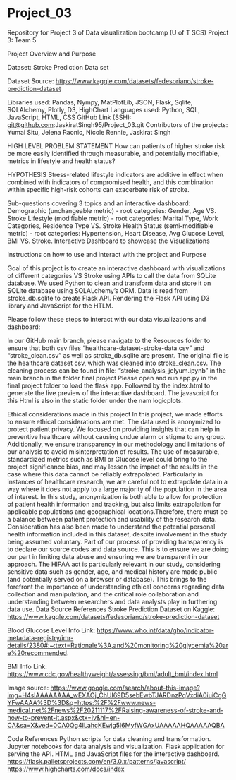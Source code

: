 # Project_03
Repository for Project 3 of Data visualization bootcamp (U of T SCS)
Project 3: Team 5 

Project Overview and Purpose 

Dataset: Stroke Prediction Data set 

Dataset Source: https://www.kaggle.com/datasets/fedesoriano/stroke-prediction-dataset

Libraries used: Pandas, Nympy, MatPlotLib, JSON, Flask, Sqlite, SQLAlchemy, Plotly, D3, HighChart
 	Languages used: Python, SQL, JavaScript, HTML, CSS
	GitHub Link (SSH): git@github.com:JaskiratSingh95/Project_03.git
	Contributors of the projects: Yumai Situ, Jelena Raonic, Nicole Rennie, Jaskirat Singh

HIGH LEVEL PROBLEM STATEMENT 
How can patients of higher stroke risk be more easily identified through measurable, and potentially modifiable, metrics in lifestyle and health status?  

HYPOTHESIS 
Stress-related lifestyle indicators are additive in effect when combined with indicators of compromised health, and this combination within specific high-risk cohorts can exacerbate risk of stroke.

Sub-questions covering 3 topics and an interactive dashboard:
Demographic (unchangeable metric) - root categories: Gender, Age VS. Stroke
Lifestyle (modifiable metric) - root categories: Marital Type, Work Categories, Residence Type VS. Stroke
Health Status (semi-modifiable metric) - root categories: Hypertension, Heart Disease, Avg Glucose Level, BMI VS. Stroke.
Interactive Dashboard to showcase the Visualizations

Instructions on how to use and interact with the project and Purpose 

Goal of this project is to create an interactive dashboard with visualizations of different categories VS Stroke using APIs to call the data from SQLite database. 
We used Python to clean and transform data and store it on SQLite database using SQLALchemy’s ORM.
Data is read from stroke_db.sqlite to create Flask API. 
Rendering the Flask API using D3 library and JavaScript for the HTLM.

Please follow these steps to interact with our data visualizations and dashboard: 

In our GitHub main branch, please navigate to the Resources folder to ensure that both csv files “healthcare-dataset-stroke-data.csv” and “stroke_clean.csv” as well as stroke_db.sqlite are present. 
The original file is the healthcare dataset csv, which was cleaned into stroke_clean.csv. 
The cleaning process can be found in file: “stroke_analysis_jelyum.ipynb” in the main branch in the folder final project 
Please open and run app.py in the final project folder to load the flask app. Followed by the index.html to generate the live preview of the interactive dashboard. The javascript for this Html is also in the static folder under the nam logicplots.

Ethical considerations made in this project
In this project, we made efforts to ensure ethical considerations are met. The data used is anonymized to protect patient privacy. We focused on providing insights that can help in preventive healthcare without causing undue alarm or stigma to any group. Additionally, we ensure transparency in our methodology and limitations of our analysis to avoid misinterpretation of results.
The use of measurable, standardized metrics such as BMI or Glucose level could bring to the project significance bias, and may lessen the impact of the results in the case where this data cannot be reliably extrapolated. Particularly in instances of healthcare research, we are careful not to extrapolate data in a way where it does not apply to a large majority of the population in the area of interest. In this study, anonymization is both able to allow for protection of patient health information and tracking, but also limits extrapolation for applicable populations and geographical locations.Therefore, there must be a balance between patient protection and usability of the research data. 
Consideration has also been made to understand the potential personal health information included in this dataset, despite involvement in the study being assumed voluntary. Part of our process of providing transparency is to declare our source codes and data source. This is to ensure we are doing our part in limiting data abuse and ensuring we are transparent in our approach. The HIPAA act is particularly relevant in our study, considering sensitive data such as gender, age, and medical history are made public (and potentially served on a browser or database). This brings to the forefront the importance of understanding ethical concerns regarding data collection and manipulation, and the critical role collaboration and understanding between researchers and data analysts play in furthering data use. 
Data Source References 
Stroke Prediction Dataset on Kaggle:
https://www.kaggle.com/datasets/fedesoriano/stroke-prediction-dataset

Blood Glucose Level Info Link: 
https://www.who.int/data/gho/indicator-metadata-registry/imr-details/2380#:~:text=Rationale%3A,and%20monitoring%20glycemia%20are%20recommended.

BMI Info Link: 
https://www.cdc.gov/healthyweight/assessing/bmi/adult_bmi/index.html

Image source: 
https://www.google.com/search/about-this-image?img=H4sIAAAAAAAA_wEXAOj_ChUI69D5sebEwbTJARDnzPqVxdiA0iuiCgGYFwAAAA%3D%3D&q=https:%2F%2Fwww.news-medical.net%2Fnews%2F20211117%2FRaising-awareness-of-stroke-and-how-to-prevent-it.aspx&ctx=iv&hl=en-CA&sa=X&ved=0CA0Qg4ILahcKEwjg5I6MyfWGAxUAAAAAHQAAAAAQBA 

Code References 
Python scripts for data cleaning and transformation.
Jupyter notebooks for data analysis and visualization.
Flask application for serving the API.
HTML and JavaScript files for the interactive dashboard.
https://flask.palletsprojects.com/en/3.0.x/patterns/javascript/
https://www.highcharts.com/docs/index


